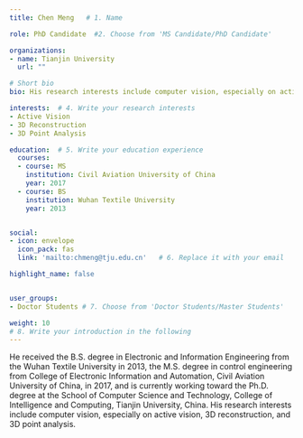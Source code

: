 ```yaml
---
title: Chen Meng   # 1. Name

role: PhD Candidate  #2. Choose from 'MS Candidate/PhD Candidate'

organizations:
- name: Tianjin University
  url: ""

# Short bio 
bio: His research interests include computer vision, especially on active vision, 3D reconstruction, and 3D point analysis.   # 3. Write your short biography

interests:  # 4. Write your research interests
- Active Vision
- 3D Reconstruction
- 3D Point Analysis

education:  # 5. Write your education experience
  courses:
  - course: MS
    institution: Civil Aviation University of China
    year: 2017
  - course: BS
    institution: Wuhan Textile University
    year: 2013


social:
- icon: envelope
  icon_pack: fas
  link: 'mailto:chmeng@tju.edu.cn'   # 6. Replace it with your email

highlight_name: false


user_groups:
- Doctor Students # 7. Choose from 'Doctor Students/Master Students'

weight: 10
# 8. Write your introduction in the following
---
```


He received the B.S. degree in Electronic and Information Engineering from the Wuhan Textile University in 2013, the M.S. degree in control engineering from College of Electronic Information and Automation, Civil Aviation University of China, in 2017, and is currently working toward the Ph.D. degree at the School of Computer Science and Technology, College of Intelligence and Computing, Tianjin University, China. His research interests include computer vision, especially on active vision, 3D reconstruction, and 3D point analysis.